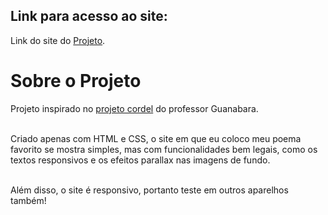 ## Link para acesso ao site:
Link do site do [Projeto](https://andersonr-o.github.io/Html-Css/Projeto-Poema/index.html).

# Sobre o Projeto

Projeto inspirado no [projeto cordel](https://github.com/gustavoguanabara/html-css/tree/master/desafios/modulo-02/d012) do professor Guanabara.<br><br>

Criado apenas com HTML e CSS, o site em que eu coloco meu poema favorito se mostra simples, mas com funcionalidades bem legais, como os textos responsivos e os efeitos parallax nas imagens de fundo.<br><br>

Além disso, o site é responsivo, portanto teste em outros aparelhos também!
